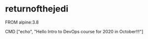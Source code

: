 # returnofthejedi

FROM alpine:3.8

CMD ["echo", "Hello Intro to DevOps course for 2020 in October!!!"]
